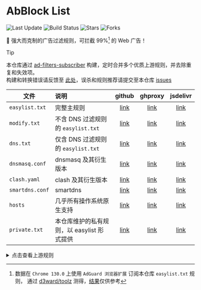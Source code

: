 # AbBlock List

![Last Update](https://img.shields.io/github/last-commit/xndeye/adblock_list?style=flat-square&branch=release)
![Build Status](https://img.shields.io/github/actions/workflow/status/xndeye/adblock_list/auto-update.yml?branch=main&style=flat-square)
![Stars](https://img.shields.io/github/stars/xndeye/adblock_list?style=flat-square)
![Forks](https://img.shields.io/github/forks/xndeye/adblock_list?style=flat-square)


💪 强大而克制的广告过滤规则，可拦截 99%[^1] 的 Web 广告！

> [!TIP]
> 本仓库通过 [ad-filters-subscriber](https://github.com/fordes123/ad-filters-subscriber/) 构建，定时合并多个优质上游规则，并去除重复和失效项。  
> 构建和转换错误请反馈至 [此处](https://github.com/fordes123/ad-filters-subscriber/issues)，误杀和规则推荐请提交至本仓库 [issues](https://github.com/xndeye/adblock_list/issues)

| 文件              | 说明                          |        github        |         ghproxy          |         jsdelivr          |
|-----------------|:----------------------------|:--------------------:|:------------------------:|:-------------------------:|
| `easylist.txt`  | 完整主规则                       | [link][easylist-raw] | [link][easylist-ghproxy] | [link][easylist-jsdelivr] |
| `modify.txt`    | 不含 DNS 过滤规则的 `easylist.txt` |  [link][modify-raw]  |  [link][modify-ghproxy]  |  [link][modify-jsdelivr]  |
| `dns.txt`       | 仅含 DNS 过滤规则的 `easylist.txt` |   [link][dns-raw]    |   [link][dns-ghproxy]    |   [link][dns-jsdelivr]    |
| `dnsmasq.conf`  | dnsmasq 及其衍生版本              | [link][dnsmasq-raw]  | [link][dnsmasq-ghproxy]  | [link][dnsmasq-jsdelivr]  |
| `clash.yaml`    | clash 及其衍生版本                |  [link][clash-raw]   |  [link][clash-ghproxy]   |  [link][clash-jsdelivr]   |
| `smartdns.conf` | smartdns                    | [link][smartdns-raw] | [link][smartdns-ghproxy] | [link][smartdns-jsdelivr] |
| `hosts`         | 几乎所有操作系统原生支持                |  [link][hosts-raw]   |  [link][hosts-ghproxy]   |  [link][hosts-jsdelivr]   |
| `private.txt`   | 本仓库维护的私有规则，以 easylist 形式提供  | [link][private-raw]  | [link][private-ghproxy]  | [link][private-jsdelivr]  |

[easylist-raw]: https://raw.githubusercontent.com/xndeye/adblock_list/refs/heads/release/easylist.txt

[easylist-ghproxy]: https://ghproxy.net/https://raw.githubusercontent.com/xndeye/adblock_list/refs/heads/release/easylist.txt

[easylist-jsdelivr]: https://gcore.jsdelivr.net/gh/xndeye/adblock_list@refs/heads/release/easylist.txt

[modify-raw]: https://raw.githubusercontent.com/xndeye/adblock_list/refs/heads/release/modify.txt

[modify-ghproxy]: https://ghproxy.net/https://raw.githubusercontent.com/xndeye/adblock_list/refs/heads/release/modify.txt

[modify-jsdelivr]: https://gcore.jsdelivr.net/gh/xndeye/adblock_list@refs/heads/release/modify.txt

[dns-raw]: https://raw.githubusercontent.com/xndeye/adblock_list/refs/heads/release/dns.txt

[dns-ghproxy]: https://ghproxy.net/https://raw.githubusercontent.com/xndeye/adblock_list/refs/heads/release/dns.txt

[dns-jsdelivr]: https://gcore.jsdelivr.net/gh/xndeye/adblock_list@refs/heads/release/dns.txt

[dnsmasq-raw]: https://raw.githubusercontent.com/xndeye/adblock_list/refs/heads/release/dnsmasq.conf

[dnsmasq-ghproxy]: https://ghproxy.net/https://raw.githubusercontent.com/xndeye/adblock_list/refs/heads/release/dnsmasq.conf

[dnsmasq-jsdelivr]: https://gcore.jsdelivr.net/gh/xndeye/adblock_list@refs/heads/release/dnsmasq.conf

[clash-raw]: https://raw.githubusercontent.com/xndeye/adblock_list/refs/heads/release/clash.yaml

[clash-ghproxy]: https://ghproxy.net/https://raw.githubusercontent.com/xndeye/adblock_list/refs/heads/release/clash.yaml

[clash-jsdelivr]: https://gcore.jsdelivr.net/gh/xndeye/adblock_list@refs/heads/release/clash.yaml

[smartdns-raw]: https://raw.githubusercontent.com/xndeye/adblock_list/refs/heads/release/smartdns.conf

[smartdns-ghproxy]: https://ghproxy.net/https://raw.githubusercontent.com/xndeye/adblock_list/refs/heads/release/smartdns.conf

[smartdns-jsdelivr]: https://gcore.jsdelivr.net/gh/xndeye/adblock_list@refs/heads/release/smartdns.conf

[hosts-raw]: https://raw.githubusercontent.com/xndeye/adblock_list/refs/heads/release/hosts

[hosts-ghproxy]: https://ghproxy.net/https://raw.githubusercontent.com/xndeye/adblock_list/refs/heads/release/hosts

[hosts-jsdelivr]: https://gcore.jsdelivr.net/gh/xndeye/adblock_list@refs/heads/release/hosts

[private-raw]: https://raw.githubusercontent.com/xndeye/adblock_list/refs/heads/release/private.txt

[private-ghproxy]: https://ghproxy.net/https://raw.githubusercontent.com/xndeye/adblock_list/refs/heads/release/private.txt

[private-jsdelivr]: https://gcore.jsdelivr.net/gh/xndeye/adblock_list@refs/heads/release/private.txt

<details>
<summary>点击查看上游规则</summary>
<ul>
    <li><a href="https://filters.adtidy.org/extension/ublock/filters/2_optimized.txt"><del>AdGuard 基础过滤器</del></a></li>
    <li><a href="https://filters.adtidy.org/extension/ublock/filters/11_optimized.txt">AdGuard 移动广告过滤器</a></li>
    <li><a href="https://filters.adtidy.org/extension/ublock/filters/3_optimized.txt">AdGuard 防跟踪保护过滤器</a></li>
    <li><a href="https://filters.adtidy.org/extension/ublock/filters/17_optimized.txt">AdGuard URL跟踪过滤器</a></li>
    <li><a href="https://filters.adtidy.org/extension/ublock/filters/14_optimized.txt">AdGuard 恼人广告过滤器</a></li>
    <li><a href="https://filters.adtidy.org/extension/ublock/filters/10_optimized.txt">AdGuard 解除搜索广告和自我推销过滤器</a></li>
    <li><a href="https://filters.adtidy.org/extension/ublock/filters/224_optimized.txt">AdGuard 中文过滤器</a></li>
    <li><a href="https://github.com/TG-Twilight/AWAvenue-Adblock-Rule">AWAvenue-Adblock-Rule</a></li>
    <li><a href="https://raw.githubusercontent.com/Noyllopa/NoAppDownload/master/NoAppDownload.txt">NoAppDownload</a></li>
    <li><a href="https://github.com/xndeye/web-ad-rule">xndeye/web-ad-rule</a></li>
    <li><a href="https://github.com/xinggsf/Adblock-Plus-Rule">xinggsf/Adblock-Plus-Rule</a></li>
    <li><a href="https://github.com/damengzhu/banad"><del>damengzhu/banad</del></a></li>
    <li><a href="https://github.com/cjx82630/cjxlist">cjx82630/cjxlist</a></li>
    <li><a href="https://easylist-downloads.adblockplus.org/easylistchina+easylist.txt">ABP EasyList China+EasyList</a></li>
    <li><a href="https://easylist-downloads.adblockplus.org/abp-filters-anti-cv.txt">ABP filters</a></li>
    <li><a href="https://raw.githubusercontent.com/uBlockOrigin/uAssets/refs/heads/master/filters/privacy.txt">uBlockOrigin privacy</a></li>
    <li><a href="https://github.com/SystemJargon/filters">Telemetry Lists</a></li>
</ul>
</details>

[^1]: 数据在 `Chrome 130.0` 上使用 `AdGuard 浏览器扩展` 订阅本仓库 `easylist.txt` 规则，
通过 [d3ward/toolz](https://d3ward.github.io/toolz/adblock.html) 测得，[结果](https://github.com/user-attachments/assets/76ccfcac-9ffd-4bed-89d7-08cdfe6cc33d)仅供参考
